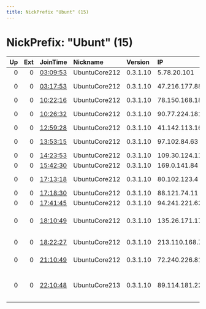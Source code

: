 ```yaml
---
title: NickPrefix "Ubunt" (15)
---
```


# NickPrefix: "Ubunt" (15)

|   Up |   Ext | JoinTime                                                                                            | Nickname      | Version   | IP             | AS                                       | CC   |   ORp |   Dirp | OS    | Contact   |   eFamMembers |
|-----:|------:|:----------------------------------------------------------------------------------------------------|:--------------|:----------|:---------------|:-----------------------------------------|:-----|------:|-------:|:------|:----------|--------------:|
|    0 |     0 | [03:09:53](https://metrics.torproject.org/rs.html#details/FD07AD2350AA66ADC866CAC2A274F5C904E70304) | UbuntuCore212 | 0.3.1.10  | 5.78.20.101    | Pars Online PJS                          | ir   | 38809 |      0 | Linux | None      |             1 |
|    0 |     0 | [03:17:53](https://metrics.torproject.org/rs.html#details/377FDD829871F90633F8F2C23A0B7F7D9C150A5C) | UbuntuCore212 | 0.3.1.10  | 47.216.177.88  | Suddenlink Communications                | us   | 39425 |      0 | Linux | None      |             1 |
|    0 |     0 | [10:22:16](https://metrics.torproject.org/rs.html#details/7561135A92E4432C092A07E18DF6B0009508E49F) | UbuntuCore212 | 0.3.1.10  | 78.150.168.182 | TalkTalk                                 | gb   | 36193 |      0 | Linux | None      |             1 |
|    0 |     0 | [10:26:32](https://metrics.torproject.org/rs.html#details/85F0238A6ECF43B45C89E47EC308616267E529EF) | UbuntuCore212 | 0.3.1.10  | 90.77.224.181  | Orange Espagne SA                        | es   | 38505 |      0 | Linux | None      |             1 |
|    0 |     0 | [12:59:28](https://metrics.torproject.org/rs.html#details/63F1836E8760D8DDDCDFC17F271F25EB37E0159F) | UbuntuCore212 | 0.3.1.10  | 41.142.113.162 | MT-MPLS                                  | ma   | 36499 |      0 | Linux | None      |             1 |
|    0 |     0 | [13:53:15](https://metrics.torproject.org/rs.html#details/5B13BAC7AE07E9554745EE3E18E6EEF068F839CB) | UbuntuCore212 | 0.3.1.10  | 97.102.84.63   | BRIGHT HOUSE NETWORKS, LLC               | us   | 37555 |      0 | Linux | None      |             1 |
|    0 |     0 | [14:23:53](https://metrics.torproject.org/rs.html#details/67FE1393088BE394267203556C5CA3F20AA2207D) | UbuntuCore212 | 0.3.1.10  | 109.30.124.117 | SFR SA                                   | fr   | 46667 |      0 | Linux | None      |             1 |
|    0 |     0 | [15:42:30](https://metrics.torproject.org/rs.html#details/E3C1CC2DCD46B1197942780AEB7972E10226F889) | UbuntuCore212 | 0.3.1.10  | 169.0.141.84   | Afrihost                                 | za   | 36477 |      0 | Linux | None      |             1 |
|    0 |     0 | [17:13:18](https://metrics.torproject.org/rs.html#details/73B9D31527416918637FEC9F8AB1EDB21D237A0F) | UbuntuCore212 | 0.3.1.10  | 80.102.123.4   | Orange Espagne SA                        | es   | 39485 |      0 | Linux | None      |             1 |
|    0 |     0 | [17:18:30](https://metrics.torproject.org/rs.html#details/EEA96B22C14FF85DBACB036CAFBD02DA5788D767) | UbuntuCore212 | 0.3.1.10  | 88.121.74.11   | Free SAS                                 | fr   | 43637 |      0 | Linux | None      |             1 |
|    0 |     0 | [17:41:45](https://metrics.torproject.org/rs.html#details/BD710F431D9BF00E6AD6F477285287231330F5FA) | UbuntuCore212 | 0.3.1.10  | 94.241.221.62  | Rostelecom                               | ru   | 38497 |      0 | Linux | None      |             1 |
|    0 |     0 | [18:10:49](https://metrics.torproject.org/rs.html#details/55F13B239947C8DB177436EBDFF563D664ADF4E5) | UbuntuCore212 | 0.3.1.10  | 135.26.171.174 | Consolidated Communications, Inc.        | us   | 44593 |      0 | Linux | None      |             1 |
|    0 |     0 | [18:22:27](https://metrics.torproject.org/rs.html#details/559F9386DD344E8B1BB0A96279FF1E23B26A8464) | UbuntuCore212 | 0.3.1.10  | 213.110.168.7  | Sunline.net.ua LTD                       | ua   | 40361 |      0 | Linux | None      |             1 |
|    0 |     0 | [21:10:49](https://metrics.torproject.org/rs.html#details/B4E84EDA74B3E86910AD32E1CF7F32943AA14764) | UbuntuCore212 | 0.3.1.10  | 72.240.226.81  | Buckeye Cablevision, Inc.                | us   | 37255 |      0 | Linux | None      |             1 |
|    0 |     0 | [22:10:48](https://metrics.torproject.org/rs.html#details/31A28CE8AE7895FA2B21899C8CD20CD3077DB59C) | UbuntuCore213 | 0.3.1.10  | 89.114.181.224 | Vodafone Portugal - Communicacoes Pessoa | pt   | 42887 |      0 | Linux | None      |             1 |
